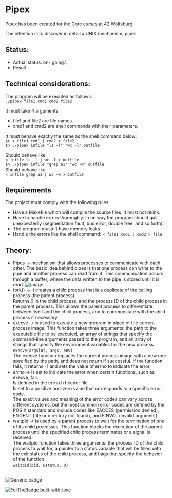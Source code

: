 # Pipex
Pipex has been created for the Core curses at 42 Wolfsburg.


The intention is to discover in detail a UNIX mechanism, pipes

## Status:
- Actual status:  on- going.\
- Result :

## Technical considerations:
The  program will be executed as follows:</br>
 ```./pipex file1 cmd1 cmd2 file2```</br>

It must take 4 arguments:</br>
- file1 and file2 are file names.</br>
- cmd1 and cmd2 are shell commands with their parameters.</br>

It must behave exactly the same as the shell command below:</br>
```$> < file1 cmd1 | cmd2 > file2```</br>
```$> ./pipex infile "ls -l" "wc -l" outfile```</br>

Should behave like: </br>
```< infile ls -l | wc -l > outfile```</br>
```$> ./pipex infile "grep a1" "wc -w" outfile```</br>
Should behave like: </br>
```< infile grep a1 | wc -w > outfile```</br>

## Requirements
The project must comply with the following rules:
- Have a Makefile which will compile the source files. It must not relink.
- Have to handle errors thoroughly. In no way the program should quit unexpectedly (segmentation fault, bus error, double free, and so forth).
- The program mustn’t have memory leaks.
- Handle the errors like the shell command:
```< file1 cmd1 | cmd2 > file```

## Theory:
- Pipes -> mechanism that allows processes to communicate with each other. The basic idea behind pipes is that one process can write to the pipe and another process can read from it. This communication occurs through a buffer, where the data written to the pipe is stored until it is read.
 ![image](https://user-images.githubusercontent.com/74324703/216047166-d7324b82-dca4-4daf-87c3-1685f9245174.png)
- fork() -> It creates a child process that is a duplicate of the calling process (the parent process).  </br>
Returns 0 in the child process, and the process ID of the child process in the parent process. This allows the parent process to differentiate between itself and the child process, and to communicate with the child process if necessary.</br>
- execve -> is used to execute a new program in place of the current process image. 
This function takes three arguments: the path to the executable file to be executed, 
an array of strings that specify the command-line arguments passed to the program, 
and an array of strings that specify the environment variables for the new process.</br>
```execve(args[0], args, env)```</br>
The execve function replaces the current process image with a new one specified by the path, 
and does not return if successful. If the function fails, it returns -1 and sets the value of errno to indicate the error. </br>
- errno  -> is set to indicate the error when certain functions, such as execve, fail. </br>
Is defined in the errno.h header file  </br>
Is set to a positive non-zero value that corresponds to a specific error code.  </br>
The exact values and meaning of the error codes can vary across different systems, 
but the most common error codes are defined by the POSIX standard and include codes like EACCES (permission denied), 
ENOENT (file or directory not found), and EINVAL (invalid argument). </br>
 - waitpid -> is used by a parent process to wait for the termination of one of its child processes. This function blocks the execution of the parent process until the specified child process terminates or a signal is received.</br>
The waitpid function takes three arguments: the process ID of the child process to wait for, a pointer to a status variable that will be filled with the exit status of the child process, and flags that specify the behavior of the function.</br>
```waitpid(pid, &status, 0)```

##
![Generic badge](https://img.shields.io/badge/C-00599C?style=for-the-badge&logo=c&logoColor=white)

[![ForTheBadge built-with-love](http://ForTheBadge.com/images/badges/built-with-love.svg)](https://GitHub.com/Naereen/)
